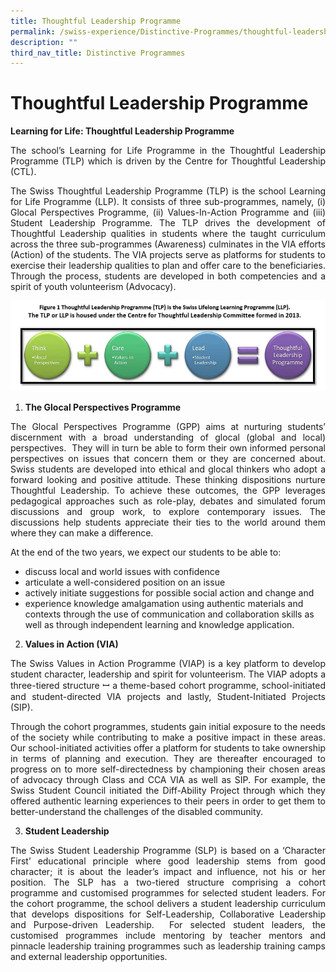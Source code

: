 ```yaml
---
title: Thoughtful Leadership Programme
permalink: /swiss-experience/Distinctive-Programmes/thoughtful-leadership-programme/
description: ""
third_nav_title: Distinctive Programmes
---
```

# Thoughtful Leadership Programme

**Learning for Life: Thoughtful Leadership Programme**

<p style="text-align: justify;">The school’s Learning for Life Programme in the Thoughtful Leadership Programme (TLP) which is driven by the Centre for Thoughtful Leadership (CTL).</p>

<p style="text-align: justify;">The Swiss Thoughtful Leadership Programme (TLP) is the school Learning for Life Programme (LLP). It consists of three sub-programmes, namely, (i) Glocal Perspectives Programme, (ii) Values-In-Action Programme and (iii) Student Leadership Programme. The TLP drives the development of Thoughtful Leadership qualities in students where the taught curriculum across the three sub-programmes (Awareness) culminates in the VIA efforts (Action) of the students. The VIA projects serve as platforms for students to exercise their leadership qualities to plan and offer care to the beneficiaries. Through the process, students are developed in both competencies and a spirit of youth volunteerism (Advocacy).</p>

![](/images/Swiss%20Experience/Distinctive%20Programmes/TLP_Figure1.jpg)


1.  **The Glocal Perspectives Programme**

<p style="text-align: justify;">The Glocal Perspectives Programme (GPP) aims at nurturing students’ discernment with a broad understanding of glocal (global and local) perspectives.  They will in turn be able to form their own informed personal perspectives on issues that concern them or they are concerned about. Swiss students are developed into ethical and glocal thinkers who adopt a forward looking and positive attitude. These thinking dispositions nurture Thoughtful Leadership. To achieve these outcomes, the GPP leverages pedagogical approaches such as role-play, debates and simulated forum discussions and group work, to explore contemporary issues. The discussions help students appreciate their ties to the world around them where they can make a difference.</p>

At the end of the two years, we expect our students to be able to:

*   discuss local and world issues with confidence
*   articulate a well-considered position on an issue
*   actively initiate suggestions for possible social action and change and
*   experience knowledge amalgamation using authentic materials and contexts through the use of communication and collaboration skills as well as through independent learning and knowledge application.

2.  **Values in Action (VIA)**

<p style="text-align: justify;">The Swiss Values in Action Programme (VIAP) is a key platform to develop student character, leadership and spirit for volunteerism. The VIAP adopts a three-tiered structure ꟷ a theme-based cohort programme, school-initiated and student-directed VIA projects and lastly, Student-Initiated Projects (SIP).</p>

<p style="text-align: justify;">Through the cohort programmes, students gain initial exposure to the needs of the society while contributing to make a positive impact in these areas. Our school-initiated activities offer a platform for students to take ownership in terms of planning and execution. They are thereafter encouraged to progress on to more self-directedness by championing their chosen areas of advocacy through Class and CCA VIA as well as SIP. For example, the Swiss Student Council initiated the Diff-Ability Project through which they offered authentic learning experiences to their peers in order to get them to better-understand the challenges of the disabled community.</p>

3.  **Student Leadership**

<p style="text-align: justify;">The Swiss Student Leadership Programme (SLP) is based on a ‘Character First’ educational principle where good leadership stems from good character; it is about the leader’s impact and influence, not his or her position. The SLP has a two-tiered structure comprising a cohort programme and customised programmes for selected student leaders. For the cohort programme, the school delivers a student leadership curriculum that develops dispositions for Self-Leadership, Collaborative Leadership and Purpose-driven Leadership.  For selected student leaders, the customised programmes include mentoring by teacher mentors and pinnacle leadership training programmes such as leadership training camps and external leadership opportunities.</p>

